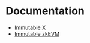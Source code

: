# Documentation

* [Immutable X](https://docs.immutable.com/docs/x/sdks/unity)
* [Immutable zkEVM](https://docs.immutable.com/docs/zkEVM/sdks/unity)